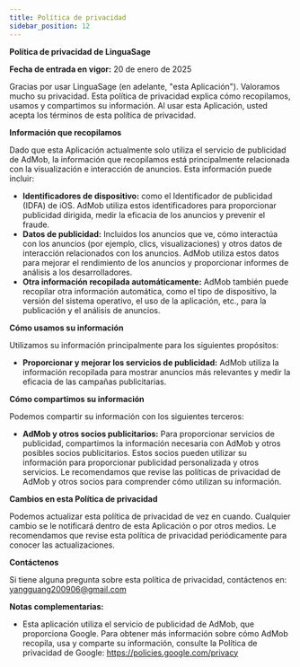 ```yaml
---
title: Política de privacidad
sidebar_position: 12
---
```


**Política de privacidad de LinguaSage**

**Fecha de entrada en vigor:** 20 de enero de 2025

Gracias por usar LinguaSage (en adelante, "esta Aplicación"). Valoramos mucho su privacidad. Esta política de privacidad explica cómo recopilamos, usamos y compartimos su información. Al usar esta Aplicación, usted acepta los términos de esta política de privacidad.

**Información que recopilamos**

Dado que esta Aplicación actualmente solo utiliza el servicio de publicidad de AdMob, la información que recopilamos está principalmente relacionada con la visualización e interacción de anuncios. Esta información puede incluir:

- **Identificadores de dispositivo:** como el Identificador de publicidad (IDFA) de iOS. AdMob utiliza estos identificadores para proporcionar publicidad dirigida, medir la eficacia de los anuncios y prevenir el fraude.
- **Datos de publicidad:** Incluidos los anuncios que ve, cómo interactúa con los anuncios (por ejemplo, clics, visualizaciones) y otros datos de interacción relacionados con los anuncios. AdMob utiliza estos datos para mejorar el rendimiento de los anuncios y proporcionar informes de análisis a los desarrolladores.
- **Otra información recopilada automáticamente:** AdMob también puede recopilar otra información automática, como el tipo de dispositivo, la versión del sistema operativo, el uso de la aplicación, etc., para la publicación y el análisis de anuncios.

**Cómo usamos su información**

Utilizamos su información principalmente para los siguientes propósitos:

- **Proporcionar y mejorar los servicios de publicidad:** AdMob utiliza la información recopilada para mostrar anuncios más relevantes y medir la eficacia de las campañas publicitarias.

**Cómo compartimos su información**

Podemos compartir su información con los siguientes terceros:

- **AdMob y otros socios publicitarios:** Para proporcionar servicios de publicidad, compartimos la información necesaria con AdMob y otros posibles socios publicitarios. Estos socios pueden utilizar su información para proporcionar publicidad personalizada y otros servicios. Le recomendamos que revise las políticas de privacidad de AdMob y otros socios para comprender cómo utilizan su información.

**Cambios en esta Política de privacidad**

Podemos actualizar esta política de privacidad de vez en cuando. Cualquier cambio se le notificará dentro de esta Aplicación o por otros medios. Le recomendamos que revise esta política de privacidad periódicamente para conocer las actualizaciones.

**Contáctenos**

Si tiene alguna pregunta sobre esta política de privacidad, contáctenos en: yangguang200906@gmail.com

**Notas complementarias:**

- Esta aplicación utiliza el servicio de publicidad de AdMob, que proporciona Google. Para obtener más información sobre cómo AdMob recopila, usa y comparte su información, consulte la Política de privacidad de Google: https://policies.google.com/privacy
